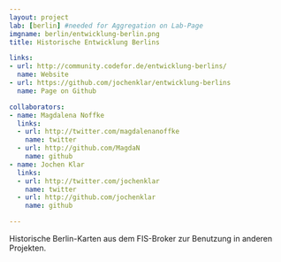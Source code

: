 ```yaml
---
layout: project
lab: [berlin] #needed for Aggregation on Lab-Page
imgname: berlin/entwicklung-berlin.png
title: Historische Entwicklung Berlins

links:
- url: http://community.codefor.de/entwicklung-berlins/
  name: Website
- url: https://github.com/jochenklar/entwicklung-berlins
  name: Page on Github

collaborators:
- name: Magdalena Noffke
  links:
  - url: http://twitter.com/magdalenanoffke
    name: twitter
  - url: http://github.com/MagdaN
    name: github
- name: Jochen Klar
  links:
  - url: http://twitter.com/jochenklar
    name: twitter
  - url: http://github.com/jochenklar
    name: github

---
```


Historische Berlin-Karten aus dem FIS-Broker zur Benutzung in anderen Projekten.
